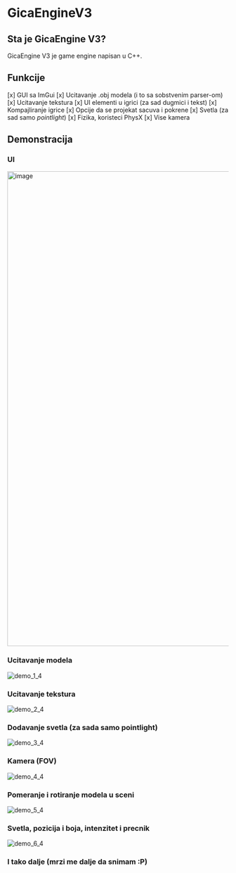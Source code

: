 # GicaEngineV3

## Sta je GicaEngine V3?
GicaEngine V3 je game engine napisan u C++.

## Funkcije

[x] GUI sa ImGui
[x] Ucitavanje .obj modela (i to sa sobstvenim parser-om)
[x] Ucitavanje tekstura
[x] UI elementi u igrici (za sad dugmici i tekst)
[x] Kompajliranje igrice
[x] Opcije da se projekat sacuva i pokrene
[x] Svetla (za sad samo *pointlight*)
[x] Fizika, koristeci PhysX
[x] Vise kamera


## Demonstracija

### UI

<img width="1919" height="1079" alt="image" src="https://github.com/user-attachments/assets/ff479546-35e8-42e4-8e3f-1e3496ec753b" />


### Ucitavanje modela

![demo_1_4](https://github.com/user-attachments/assets/73111e55-f59d-4f6c-af0a-d254b5c7a858)


### Ucitavanje tekstura

![demo_2_4](https://github.com/user-attachments/assets/015cbd2e-ecf6-43be-9e8e-9c31e91914d5)


### Dodavanje svetla (za sada samo pointlight)

![demo_3_4](https://github.com/user-attachments/assets/9dc05ceb-bc8f-4f1a-9d02-2054c65fdd3f)


### Kamera (FOV)

![demo_4_4](https://github.com/user-attachments/assets/9c20d67a-a3f8-4d7a-b4dc-0786dca0b8d6)


### Pomeranje i rotiranje modela u sceni

![demo_5_4](https://github.com/user-attachments/assets/bdde5ebb-4a1d-404f-9b25-a8ba02c686d3)


### Svetla, pozicija i boja, intenzitet i precnik

![demo_6_4](https://github.com/user-attachments/assets/a8ff2fd6-ff71-4c21-b31a-e1063edfe8e4)


### I tako dalje (mrzi me dalje da snimam :P)
